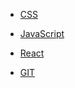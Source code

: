 - [CSS](interview/css/)

    
- [JavaScript](interview/js/)

- [React](interview/react/)
- [GIT](interview/git/)